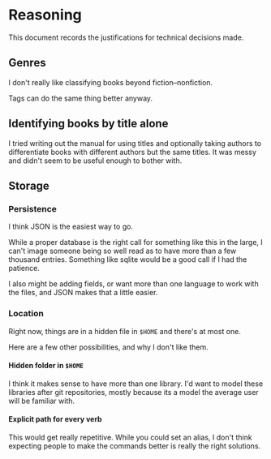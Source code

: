 # Reasoning

This document records the justifications for technical decisions made.

## Genres

I don't really like classifying books beyond fiction–nonfiction.

Tags can do the same thing better anyway.

## Identifying books by title alone

I tried writing out the manual for using titles and optionally taking authors
to differentiate books with different authors but the same titles. It was
messy and didn't seem to be useful enough to bother with.

## Storage

### Persistence

I think JSON is the easiest way to go.

While a proper database is the right call for something like this in the
large, I can't image someone being so well read as to have more than a few
thousand entries. Something like sqlite would be a good call if I had the
patience.

I also might be adding fields, or want more than one language to work with the
files, and JSON makes that a little easier.

### Location

Right now, things are in a hidden file in `$HOME` and there's at most one.

Here are a few other possibilities, and why I don't like them.

#### Hidden folder in `$HOME`

I think it makes sense to have more than one library. I'd want to model these
libraries after git repositories, mostly because its a model the average user
will be familiar with.

#### Explicit path for every verb

This would get really repetitive. While you could set an alias, I don't think
expecting people to make the commands better is really the right solutions.
